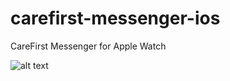 # carefirst-messenger-ios
CareFirst Messenger for Apple Watch


![alt text](http://g.recordit.co/rJI1gdxYch.gif "Application in action - Apple Watch")
